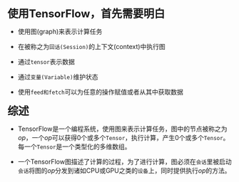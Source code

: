 <font size=5><b>使用TensorFlow，首先需要明白</b></font><p>
+ 使用图(graph)来表示计算任务<p>
+ 在被称之为<code>回话(Session)</code>的上下文(context)中执行图<p>
+ 通过<code>tensor</code>表示数据<p>
+ 通过<code>变量(Variable)</code>维护状态<p>
+ 使用<code>feed和fetch</code>可以为任意的操作赋值或者从其中获取数据<p>

<font size=5><b>综述</b></font>
 + TensorFlow是一个编程系统，使用图来表示计算任务，图中的节点被称之为*op*，一个*op*可以获得0个或多个<code>Tensor</code>，执行计算，产生0个或多个<code>Tensor</code>。每一个<code>Tensor</code>是一个类型化的多维数组。<p>
 + 一个TensorFlow图描述了计算的过程，为了进行计算，图必须在<code>会话</code>里被启动<code>会话</code>将图的*op*分发到诸如CPU或GPU之类的<code>设备</code>上，同时提供执行*op*的方法。